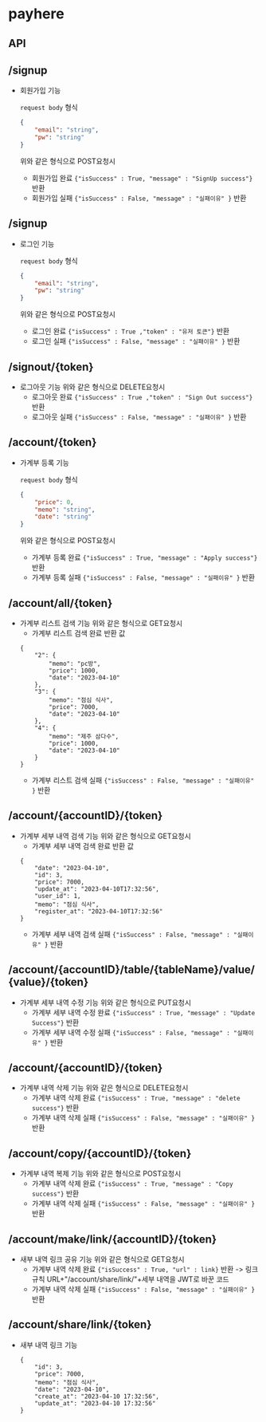 # payhere

## API
## **/signup**
- 회원가입 기능

    `request body` 형식
    ```json
    {
        "email": "string",
        "pw": "string"
    }
    ```
    위와 같은 형식으로 POST요청시 
    - 회원가입 완료 `{"isSuccess" : True, "message" : "SignUp success"}` 반환
    - 회원가입 실패 `{"isSuccess" : False, "message" : "실패이유" }` 반환

## **/signup**
- 로그인 기능

    `request body` 형식
    ```json
    {
        "email": "string",
        "pw": "string"
    }
    ```
    위와 같은 형식으로 POST요청시 
    - 로그인 완료 `{"isSuccess" : True ,"token" : "유저 토큰"}` 반환
    - 로그인 실패 `{"isSuccess" : False, "message" : "실패이유" }` 반환

## **/signout/{token}**
- 로그아웃 기능
    위와 같은 형식으로 DELETE요청시 
    - 로그아웃 완료 `{"isSuccess" : True ,"token" : "Sign Out success"}` 반환
    - 로그아웃 실패 `{"isSuccess" : False, "message" : "실패이유" }` 반환

## **/account/{token}**
- 가계부 등록 기능

    `request body` 형식
    ```json
    {
        "price": 0,
        "memo": "string",
        "date": "string"
    }
    ```
    위와 같은 형식으로 POST요청시 
    - 가계부 등록 완료 `{"isSuccess" : True, "message" : "Apply success"}` 반환
    - 가계부 등록 실패 `{"isSuccess" : False, "message" : "실패이유" }` 반환

## **/account/all/{token}**
- 가계부 리스트 검색 기능
    위와 같은 형식으로 GET요청시 
    - 가계부 리스트 검색 완료 반환 값
    ```
    {
        "2": {
            "memo": "pc방",
            "price": 1000,
            "date": "2023-04-10"
        },
        "3": {
            "memo": "점심 식사",
            "price": 7000,
            "date": "2023-04-10"
        },
        "4": {
            "memo": "제주 삼다수",
            "price": 1000,
            "date": "2023-04-10"
        }
    }
    ```
    - 가계부 리스트 검색 실패 `{"isSuccess" : False, "message" : "실패이유" }` 반환

## **/account/{accountID}/{token}**
- 가계부 세부 내역 검색 기능
    위와 같은 형식으로 GET요청시 
    - 가계부 세부 내역 검색 완료 반환 값
    ```
    {
        "date": "2023-04-10",
        "id": 3,
        "price": 7000,
        "update_at": "2023-04-10T17:32:56",
        "user_id": 1,
        "memo": "점심 식사",
        "register_at": "2023-04-10T17:32:56"
    }
    ```
    - 가계부 세부 내역 검색 실패 `{"isSuccess" : False, "message" : "실패이유" }` 반환

## **/account/{accountID}/table/{tableName}/value/{value}/{token}**
- 가계부 세부 내역 수정 기능
    위와 같은 형식으로 PUT요청시 
    - 가계부 세부 내역 수정 완료 `{"isSuccess" : True, "message" : "Update Success"}` 반환
    - 가계부 세부 내역 수정 실패 `{"isSuccess" : False, "message" : "실패이유" }` 반환

## **/account/{accountID}/{token}**
- 가계부 내역 삭제 기능
    위와 같은 형식으로 DELETE요청시 
    - 가계부 내역 삭제 완료 `{"isSuccess" : True, "message" : "delete success"}` 반환
    - 가계부 내역 삭제 실패 `{"isSuccess" : False, "message" : "실패이유" }` 반환

## **/account/copy/{accountID}/{token}**
- 가계부 내역 복제 기능
    위와 같은 형식으로 POST요청시
    - 가계부 내역 삭제 완료 `{"isSuccess" : True, "message" : "Copy success"}` 반환
    - 가계부 내역 삭제 실패 `{"isSuccess" : False, "message" : "실패이유" }` 반환

## **/account/make/link/{accountID}/{token}**
- 새부 내역 링크 공유 기능
    위와 같은 형식으로 GET요청시
    - 가계부 내역 삭제 완료 `{"isSuccess" : True, "url" : link}` 반환 -> 링크 규칙 URL+"/account/share/link/"+세부 내역을 JWT로 바꾼 코드
    - 가계부 내역 삭제 실패 `{"isSuccess" : False, "message" : "실패이유" }` 반환

## **/account/share/link/{token}**
- 새부 내역 링크 기능
    ```
    {
        "id": 3,
        "price": 7000,
        "memo": "점심 식사",
        "date": "2023-04-10",
        "create_at": "2023-04-10 17:32:56",
        "update_at": "2023-04-10 17:32:56"
    }
    ```